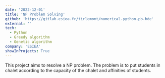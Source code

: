 ```yaml
---
date: '2022-12-01'
title: 'NP Problem Solving'
github: 'https://gitlab.esiea.fr/tirlemont/numerical-python-pb-bde'
external: ''
tech:
  - Python
  - Greedy algorithm
  - Genetic algorithm
company: 'ESIEA'
showInProjects: True
---
```


This project aims to resolve a NP problem. The problem is to put students
in chalet according to the capacity of the chalet and affinities of students.
